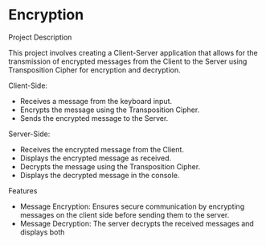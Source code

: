 # Encryption
 
Project Description

This project involves creating a Client-Server application that allows for the transmission of encrypted messages from the Client to the Server using Transposition Cipher for encryption and decryption.

Client-Side:

- Receives a message from the keyboard input.
- Encrypts the message using the Transposition Cipher.
- Sends the encrypted message to the Server.

Server-Side:

- Receives the encrypted message from the Client.
- Displays the encrypted message as received.
- Decrypts the message using the Transposition Cipher.
- Displays the decrypted message in the console.

Features
- Message Encryption: Ensures secure communication by encrypting messages on the client side before sending them to the server.
- Message Decryption: The server decrypts the received messages and displays both